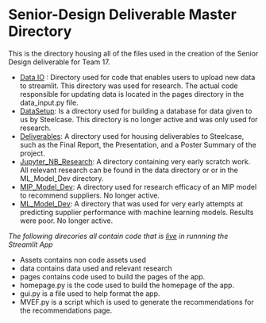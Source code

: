 # Senior-Design Deliverable Master Directory
 This is the directory housing all of the files used in the creation of the Senior Design deliverable for Team 17.

- <ins> Data IO</ins> : Directory used for code that enables users to upload new data to streamlit. This directory was used for research. The actual code responsible for updating data is located in the pages directory in the data_input.py file.
- <ins>DataSetup</ins>: Is a directory used for building a database for data given to us by Steelcase. This directory is no longer active and was only used for research.
- <ins>Deliverables</ins>: A directory used for housing deliverables to Steelcase, such as the Final Report, the Presentation, and a Poster Summary of the project.
- <ins>Jupyter_NB_Research</ins>: A directory containing very early scratch work. All relevant research can be found in the data directory or or in the  ML_Model_Dev directory.
- <ins>MIP_Model_Dev</ins>: A directory used for research efficacy of an MIP model to recommend suppliers. No longer active. 
- <ins>ML_Model_Dev</ins>: A directory that was used for very early attempts at predicting supplier performance with machine learning models. Results were poor. No longer active. 

*The following direcories all contain code that is <ins>live</ins> in runnning the Streamlit App*
- Assets contains non code assets used
- data contains data used and relevant research
- pages contains code used to build the pages of the app.
- homepage.py is the code used to build the homepage of the app.
- gui.py is a file used to help format the app.
- MVEF.py is a script which is used to generate the recommendations for the recommendations page.

